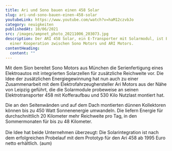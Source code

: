 ```yaml
---
title: Ari und Sono bauen einen 458 Solar
slug: ari-und-sono-bauen-einen-458-solar
youtubeLink: https://www.youtube.com/watch?v=haM12czvbJo
category: neuigkeiten
publishedAt: 10/06/2021
src: /images/ampnet_photo_20211006_203073.jpg
description: Der ARI 458 Solar, ein E-Transporter mit Solarmodul, ist Ergebnis
  einer Kooperation zwischen Sono Motors und ARI Motors.
contentHeading:
  content: ""
---
```

Mit dem Sion bereitet Sono Motors aus München die Serienfertigung eines Elektroautos mit integrierten Solarzellen für zusätzliche Reichweite vor. Die Idee der zusätzlichen Energiegewinnung hat nun auch zu einer Zusammenarbeit mit dem Elektrofahrzeughersteller Ari Motors aus der Nähe von Leipzig geführt, die die Solarmodule probeweise an seinen Elektrotransporter 458 mit Kofferaufbau und 530 Kilo Nutzlast montiert hat.

Die an den Seitenwänden und auf dem Dach montierten dünnen Kollektoren können bis zu 450 Watt Sonnenenergie umwandeln. Die liefern Energie für durchschnittlich 20 Kilometer mehr Reichweite pro Tag, in den Sommermonaten für bis zu 48 Kilometer.\
\
Die Idee hat beide Unternehmen überzeugt: Die Solarintegration ist nach dem erfolgreichen Probelauf mit dem Prototyp für den Ari 458 ab 1995 Euro netto erhältlich. (aum)